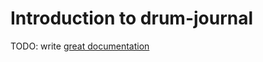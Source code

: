 # Introduction to drum-journal

TODO: write [great documentation](http://jacobian.org/writing/what-to-write/)
